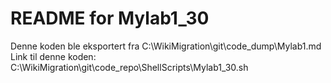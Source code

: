 # README for Mylab1_30
Denne koden ble eksportert fra C:\WikiMigration\git\code_dump\Mylab1.md
Link til denne koden: C:\WikiMigration\git\code_repo\ShellScripts\Mylab1_30.sh
